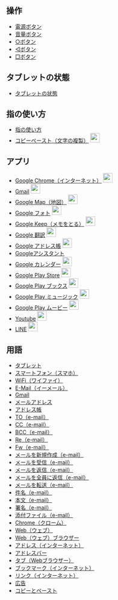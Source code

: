 ## 操作

  * [電源ボタン](operation_switch_power.md)
  * [音量ボタン](operation_switch_volume.md)
  * [○ボタン](operation_button_home.md)
  * [◁ボタン](operation_button_prev.md)
  * [□ボタン](operation_button_appswitch.md)

## タブレットの状態

  * [タブレットの状態](tablet_status.md)

## 指の使い方

  * [指の使い方](use_fingers.md)
  * [コピーペースト（文字の複製）](copy_paste.md)  <img src="http://drive.google.com/uc?export=view&id=1IOulZfh9wMtSA9e6UOPF1rux5x-dhcfl" alt="new" width="25" height="auto">

## アプリ
  * [Google Chrome（インターネット）](chrome.md) <img src="http://drive.google.com/uc?export=view&id=1XY4ka-baMhSraPEDIDyu69Okb8E9bOaf" alt="new" width="25" height="auto">
  * [Gmail](gmail.md) <img src="http://drive.google.com/uc?export=view&id=1XY4ka-baMhSraPEDIDyu69Okb8E9bOaf" alt="new" width="25" height="auto">
  * [Google Map（地図）](google_map.md) <img src="http://drive.google.com/uc?export=view&id=1IOulZfh9wMtSA9e6UOPF1rux5x-dhcfl" alt="progress" width="25" height="auto">
  * [Google フォト](google_photo.md) <img src="http://drive.google.com/uc?export=view&id=1IOulZfh9wMtSA9e6UOPF1rux5x-dhcfl" alt="progress" width="25" height="auto">
  * [Google Keep（メモをとる）](google_keep.md) <img src="http://drive.google.com/uc?export=view&id=1IOulZfh9wMtSA9e6UOPF1rux5x-dhcfl" alt="progress" width="25" height="auto">
  * [Google 翻訳](google_translate.md) <img src="http://drive.google.com/uc?export=view&id=1IOulZfh9wMtSA9e6UOPF1rux5x-dhcfl" alt="progress" width="25" height="auto">
  * [Google アドレス帳](google_address_book.md) <img src="http://drive.google.com/uc?export=view&id=1IOulZfh9wMtSA9e6UOPF1rux5x-dhcfl" alt="progress" width="25" height="auto">
  * [Googleアシスタント](google_assistant.md)
  * [Google カレンダー](google_calendar.md) <img src="http://drive.google.com/uc?export=view&id=1IOulZfh9wMtSA9e6UOPF1rux5x-dhcfl" alt="progress" width="25" height="auto">
  * [Google Play Store](google_play_store.md) <img src="http://drive.google.com/uc?export=view&id=1IOulZfh9wMtSA9e6UOPF1rux5x-dhcfl" alt="progress" width="25" height="auto">
  * [Google Play ブックス](google_play_books.md) <img src="http://drive.google.com/uc?export=view&id=1IOulZfh9wMtSA9e6UOPF1rux5x-dhcfl" alt="progress" width="25" height="auto">
  * [Google Play ミュージック](google_play_music.md) <img src="http://drive.google.com/uc?export=view&id=1IOulZfh9wMtSA9e6UOPF1rux5x-dhcfl" alt="progress" width="25" height="auto">
  * [Google Play ムービー](google_play_movie.md) <img src="http://drive.google.com/uc?export=view&id=1IOulZfh9wMtSA9e6UOPF1rux5x-dhcfl" alt="progress" width="25" height="auto">
  * [Youtube](yourube.md) <img src="http://drive.google.com/uc?export=view&id=1IOulZfh9wMtSA9e6UOPF1rux5x-dhcfl" alt="progress" width="25" height="auto">
  * [LINE](line.md) <img src="http://drive.google.com/uc?export=view&id=1IOulZfh9wMtSA9e6UOPF1rux5x-dhcfl" alt="progress" width="25" height="auto">

## 用語

  * [タブレット](term_tablet.md)
  * [スマートフォン（スマホ）](term_smartphone.md)
  * [WiFi（ワイファイ）](term_wifi.md)
  * [E-Mail（イーメール）](term_email.md)
  * [Gmail](term_gmail.md)
  * [メールアドレス](term_email_address.md)
  * [アドレス帳](term_addressbook.md)
  * [TO（e-mail）](term_mail_to.md)
  * [CC（e-mail）](term_mail_cc.md)
  * [BCC（e-mail）](term_mail_bcc.md)
  * [Re（e-mail）](term_mail_re.md)
  * [Fw（e-mail）](term_mail_fw.md)
  * [メールを新規作成（e-mail）](term_mail_new.md)
  * [メールを受信（e-mail）](term_mail_receive.md)
  * [メールを返信（e-mail）](term_mail_reply.md)
  * [メールを全員に返信（e-mail）](term_mail_all_reply.md)
  * [メールを転送（e-mail）](term_mail_forward.md)
  * [件名（e-mail）](term_mail_subject.md)
  * [本文（e-mail）](term_mail_body.md)
  * [署名（e-mail）](term_mail_signature.md)
  * [添付ファイル（e-mail）](term_mail_attachfile.md)
  * [Chrome（クローム）](term_chrome.md)
  * [Web（ウェブ）](term_web.md)
  * [Web（ウェブ）ブラウザー](term_web_browser.md)
  * [アドレス（インターネット）](term_internet_address.md)
  * [アドレスバー](term_address_bar.md)
  * [タブ（Webブラウザー）](term_browser_tab.md)
  * [ブックマーク（インターネット）](term_bookmark.md)
  * [リンク（インターネット）](term_internet_link.md)
  * [広告](term_internet_ads.md)
  * [コピーとペースト](term_copy_and_paste.md)

<br><br><br><br><br><br><br><br><br><br><br><br><br><br><br><br>
